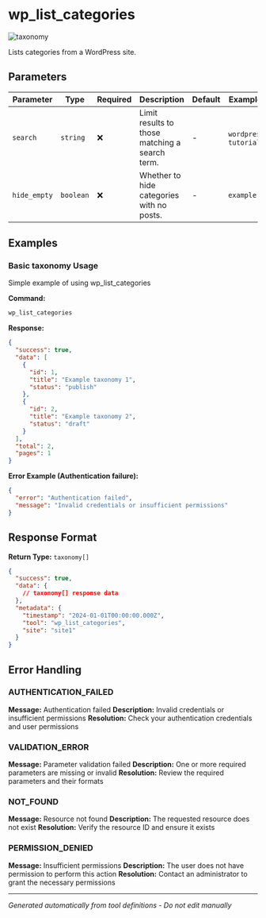 # wp_list_categories

![taxonomy](https://img.shields.io/badge/category-taxonomy-lightgrey)

Lists categories from a WordPress site.

## Parameters

| Parameter    | Type      | Required | Description                                    | Default | Examples                |
| ------------ | --------- | -------- | ---------------------------------------------- | ------- | ----------------------- |
| `search`     | `string`  | ❌       | Limit results to those matching a search term. | -       | `wordpress`, `tutorial` |
| `hide_empty` | `boolean` | ❌       | Whether to hide categories with no posts.      | -       | `example`               |

## Examples

### Basic taxonomy Usage

Simple example of using wp_list_categories

**Command:**

```bash
wp_list_categories
```

**Response:**

```json
{
  "success": true,
  "data": [
    {
      "id": 1,
      "title": "Example taxonomy 1",
      "status": "publish"
    },
    {
      "id": 2,
      "title": "Example taxonomy 2",
      "status": "draft"
    }
  ],
  "total": 2,
  "pages": 1
}
```

**Error Example (Authentication failure):**

```json
{
  "error": "Authentication failed",
  "message": "Invalid credentials or insufficient permissions"
}
```

## Response Format

**Return Type:** `taxonomy[]`

```json
{
  "success": true,
  "data": {
    // taxonomy[] response data
  },
  "metadata": {
    "timestamp": "2024-01-01T00:00:00.000Z",
    "tool": "wp_list_categories",
    "site": "site1"
  }
}
```

## Error Handling

### AUTHENTICATION_FAILED

**Message:** Authentication failed **Description:** Invalid credentials or insufficient permissions **Resolution:**
Check your authentication credentials and user permissions

### VALIDATION_ERROR

**Message:** Parameter validation failed **Description:** One or more required parameters are missing or invalid
**Resolution:** Review the required parameters and their formats

### NOT_FOUND

**Message:** Resource not found **Description:** The requested resource does not exist **Resolution:** Verify the
resource ID and ensure it exists

### PERMISSION_DENIED

**Message:** Insufficient permissions **Description:** The user does not have permission to perform this action
**Resolution:** Contact an administrator to grant the necessary permissions

---

_Generated automatically from tool definitions - Do not edit manually_

